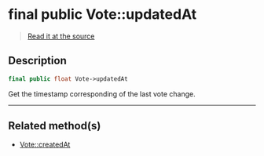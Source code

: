# final public Vote::updatedAt

> [Read it at the source](https://github.com/julien-boudry/Condorcet/blob/master/src/Vote.php#L21)

## Description    

```php
final public float Vote->updatedAt 
```

Get the timestamp corresponding of the last vote change.

---------------------------------------

## Related method(s)      

* [Vote::createdAt](/Docs/api-reference/Vote%20Class/Vote--createdAt.md)    
